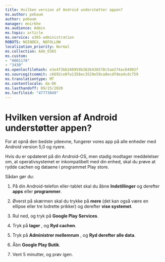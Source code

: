 ```yaml
---
title: Hvilken version af Android understøtter appen?
ms.author: pebaum
author: pebaum
manager: mnirkhe
ms.audience: Admin
ms.topic: article
ms.service: o365-administration
ROBOTS: NOINDEX, NOFOLLOW
localization_priority: Normal
ms.collection: Adm_O365
ms.custom:
- "9001178"
- "3430"
ms.openlocfilehash: e3e4f3bb248959b3826438578c5ae274ac04992f
ms.sourcegitcommit: c6692ce0fa1358ec3529e59ca0ecdfdea4cdc759
ms.translationtype: MT
ms.contentlocale: da-DK
ms.lasthandoff: 09/15/2020
ms.locfileid: "47773049"
---
```

# <a name="what-version-of-android-does-your-app-support"></a>Hvilken version af Android understøtter appen?

For at opnå den bedste ydeevne, fungerer vores app på alle enheder med Android version 5,0 og nyere.

Hvis du er opdateret på din Android-OS, men stadig modtager meddelelser om, at operativsystemet er inkompatibelt med din enhed, skal du prøve at rydde cachen og dataene i programmet Play store.

Sådan gør du: 

1. På din Android-telefon eller-tablet skal du åbne **Indstillinger** og derefter **apps** eller **programmer**.

2. Øverst på skærmen skal du trykke på **mere** (det kan også være en ellipse eller tre lodrette prikker) og derefter **vise systemet**. 

3. Rul ned, og tryk på **Google Play Services**. 

4. Tryk på **lager** , og **Ryd cachen**. 

5. Tryk på **Administrer mellemrum** , og **Ryd derefter alle data**. 

6. Åbn **Google Play Butik**. 

7. Vent 5 minutter, og prøv igen. 